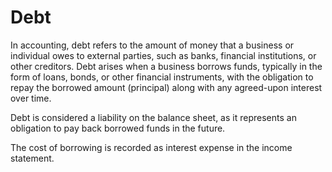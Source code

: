 # Debt

In accounting, debt refers to the amount of money that a business or individual owes to external parties, such as banks, financial institutions, or other creditors. Debt arises when a business borrows funds, typically in the form of loans, bonds, or other financial instruments, with the obligation to repay the borrowed amount (principal) along with any agreed-upon interest over time.

Debt is considered a liability on the balance sheet, as it represents an obligation to pay back borrowed funds in the future.

The cost of borrowing is recorded as interest expense in the income statement.
